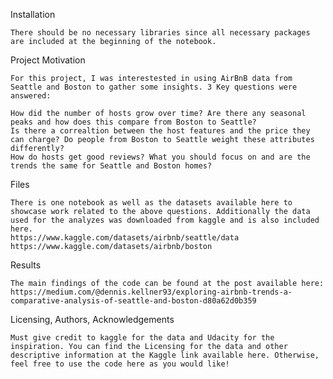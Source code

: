 Installation

    There should be no necessary libraries since all necessary packages are included at the beginning of the notebook.

Project Motivation

    For this project, I was interestested in using AirBnB data from Seattle and Boston to gather some insights. 3 Key questions were answered:

    How did the number of hosts grow over time? Are there any seasonal peaks and how does this compare from Boston to Seattle?
    Is there a correaltion between the host features and the price they can charge? Do people from Boston to Seattle weight these attributes differently?
    How do hosts get good reviews? What you should focus on and are the trends the same for Seattle and Boston homes?

Files

    There is one notebook as well as the datasets available here to showcase work related to the above questions. Additionally the data used for the analyzes was downloaded from kaggle and is also included here.
    https://www.kaggle.com/datasets/airbnb/seattle/data
    https://www.kaggle.com/datasets/airbnb/boston

Results

    The main findings of the code can be found at the post available here: 
    https://medium.com/@dennis.kellner93/exploring-airbnb-trends-a-comparative-analysis-of-seattle-and-boston-d80a62d0b359

Licensing, Authors, Acknowledgements

    Must give credit to kaggle for the data and Udacity for the inspiration. You can find the Licensing for the data and other descriptive information at the Kaggle link available here. Otherwise, feel free to use the code here as you would like!
